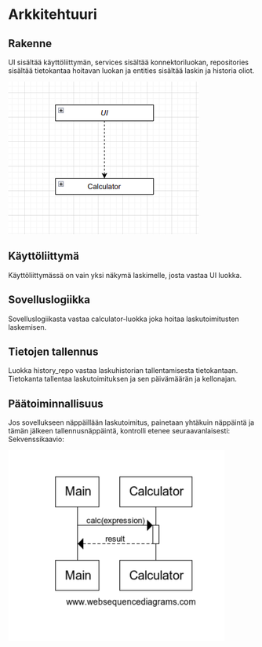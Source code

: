 # Arkkitehtuuri

## Rakenne

UI sisältää käyttöliittymän, services sisältää konnektoriluokan, repositories sisältää tietokantaa hoitavan luokan ja entities sisältää laskin ja historia oliot.


![Pakkauskaavio](https://github.com/Scarrat/ot_harjoitustyo/blob/master/dokumentaatio/kuvat/luokkakaavio.png)


## Käyttöliittymä

Käyttöliittymässä on vain yksi näkymä laskimelle, josta vastaa UI luokka.

## Sovelluslogiikka

Sovelluslogiikasta vastaa calculator-luokka joka hoitaa laskutoimitusten laskemisen.

## Tietojen tallennus

Luokka history_repo vastaa laskuhistorian tallentamisesta tietokantaan. Tietokanta tallentaa laskutoimituksen ja sen päivämäärän ja kellonajan.

## Päätoiminnallisuus

Jos sovellukseen näppäillään laskutoimitus, painetaan yhtäkuin näppäintä ja tämän jälkeen tallennusnäppäintä, kontrolli etenee seuraavanlaisesti:
Sekvenssikaavio:

![Sekvenssikaavio](https://github.com/Scarrat/ot_harjoitustyo/blob/master/dokumentaatio/kuvat/Selection_168.png)

